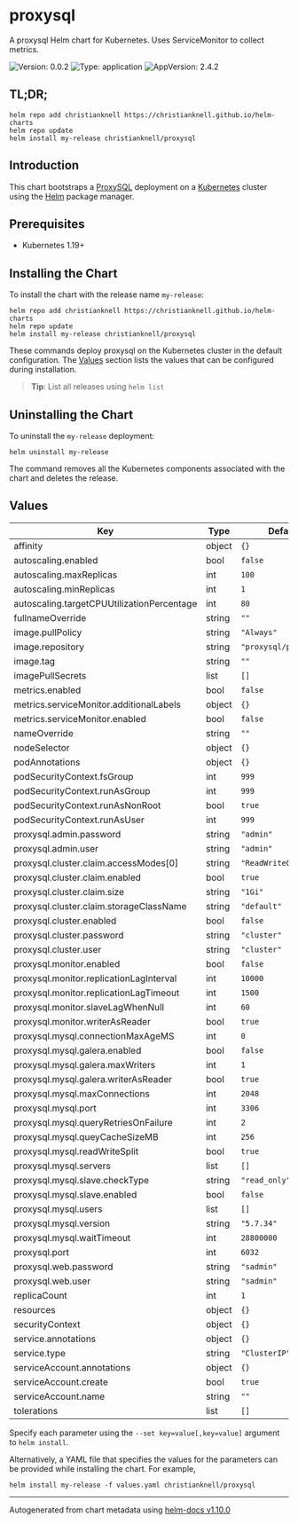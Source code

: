 # proxysql

A proxysql Helm chart for Kubernetes. Uses ServiceMonitor to collect metrics.

![Version: 0.0.2](https://img.shields.io/badge/Version-0.0.2-informational?style=flat-square) ![Type: application](https://img.shields.io/badge/Type-application-informational?style=flat-square) ![AppVersion: 2.4.2](https://img.shields.io/badge/AppVersion-2.4.2-informational?style=flat-square)

## TL;DR;

```console
helm repo add christianknell https://christianknell.github.io/helm-charts
helm repo update
helm install my-release christianknell/proxysql
```

## Introduction

This chart bootstraps a [ProxySQL](https://github.com/sysown/proxysql) deployment on a [Kubernetes](http://kubernetes.io) cluster using the [Helm](https://helm.sh) package manager.

## Prerequisites

- Kubernetes 1.19+

## Installing the Chart

To install the chart with the release name `my-release`:

```console
helm repo add christianknell https://christianknell.github.io/helm-charts
helm repo update
helm install my-release christianknell/proxysql
```

These commands deploy proxysql on the Kubernetes cluster in the default configuration. The [Values](#values) section lists the values that can be configured during installation.

> **Tip**: List all releases using `helm list`

## Uninstalling the Chart

To uninstall the `my-release` deployment:

```console
helm uninstall my-release
```

The command removes all the Kubernetes components associated with the chart and deletes the release.

## Values

| Key                                        | Type   | Default               | Description |
| ------------------------------------------ | ------ | --------------------- | ----------- |
| affinity                                   | object | `{}`                  |             |
| autoscaling.enabled                        | bool   | `false`               |             |
| autoscaling.maxReplicas                    | int    | `100`                 |             |
| autoscaling.minReplicas                    | int    | `1`                   |             |
| autoscaling.targetCPUUtilizationPercentage | int    | `80`                  |             |
| fullnameOverride                           | string | `""`                  |             |
| image.pullPolicy                           | string | `"Always"`            |             |
| image.repository                           | string | `"proxysql/proxysql"` |             |
| image.tag                                  | string | `""`                  |             |
| imagePullSecrets                           | list   | `[]`                  |             |
| metrics.enabled                            | bool   | `false`               |             |
| metrics.serviceMonitor.additionalLabels    | object | `{}`                  |             |
| metrics.serviceMonitor.enabled             | bool   | `false`               |             |
| nameOverride                               | string | `""`                  |             |
| nodeSelector                               | object | `{}`                  |             |
| podAnnotations                             | object | `{}`                  |             |
| podSecurityContext.fsGroup                 | int    | `999`                 |             |
| podSecurityContext.runAsGroup              | int    | `999`                 |             |
| podSecurityContext.runAsNonRoot            | bool   | `true`                |             |
| podSecurityContext.runAsUser               | int    | `999`                 |             |
| proxysql.admin.password                    | string | `"admin"`             |             |
| proxysql.admin.user                        | string | `"admin"`             |             |
| proxysql.cluster.claim.accessModes[0]      | string | `"ReadWriteOnce"`     |             |
| proxysql.cluster.claim.enabled             | bool   | `true`                |             |
| proxysql.cluster.claim.size                | string | `"1Gi"`               |             |
| proxysql.cluster.claim.storageClassName    | string | `"default"`           |             |
| proxysql.cluster.enabled                   | bool   | `false`               |             |
| proxysql.cluster.password                  | string | `"cluster"`           |             |
| proxysql.cluster.user                      | string | `"cluster"`           |             |
| proxysql.monitor.enabled                   | bool   | `false`               |             |
| proxysql.monitor.replicationLagInterval    | int    | `10000`               |             |
| proxysql.monitor.replicationLagTimeout     | int    | `1500`                |             |
| proxysql.monitor.slaveLagWhenNull          | int    | `60`                  |             |
| proxysql.monitor.writerAsReader            | bool   | `true`                |             |
| proxysql.mysql.connectionMaxAgeMS          | int    | `0`                   |             |
| proxysql.mysql.galera.enabled              | bool   | `false`               |             |
| proxysql.mysql.galera.maxWriters           | int    | `1`                   |             |
| proxysql.mysql.galera.writerAsReader       | bool   | `true`                |             |
| proxysql.mysql.maxConnections              | int    | `2048`                |             |
| proxysql.mysql.port                        | int    | `3306`                |             |
| proxysql.mysql.queryRetriesOnFailure       | int    | `2`                   |             |
| proxysql.mysql.queyCacheSizeMB             | int    | `256`                 |             |
| proxysql.mysql.readWriteSplit              | bool   | `true`                |             |
| proxysql.mysql.servers                     | list   | `[]`                  |             |
| proxysql.mysql.slave.checkType             | string | `"read_only"`         |             |
| proxysql.mysql.slave.enabled               | bool   | `false`               |             |
| proxysql.mysql.users                       | list   | `[]`                  |             |
| proxysql.mysql.version                     | string | `"5.7.34"`            |             |
| proxysql.mysql.waitTimeout                 | int    | `28800000`            |             |
| proxysql.port                              | int    | `6032`                |             |
| proxysql.web.password                      | string | `"sadmin"`            |             |
| proxysql.web.user                          | string | `"sadmin"`            |             |
| replicaCount                               | int    | `1`                   |             |
| resources                                  | object | `{}`                  |             |
| securityContext                            | object | `{}`                  |             |
| service.annotations                        | object | `{}`                  |             |
| service.type                               | string | `"ClusterIP"`         |             |
| serviceAccount.annotations                 | object | `{}`                  |             |
| serviceAccount.create                      | bool   | `true`                |             |
| serviceAccount.name                        | string | `""`                  |             |
| tolerations                                | list   | `[]`                  |             |

Specify each parameter using the `--set key=value[,key=value]` argument to `helm install`.

Alternatively, a YAML file that specifies the values for the parameters can be provided while installing the chart. For example,

```console
helm install my-release -f values.yaml christianknell/proxysql
```

---

Autogenerated from chart metadata using [helm-docs v1.10.0](https://github.com/norwoodj/helm-docs/releases/v1.10.0)

